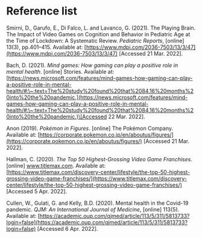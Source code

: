 # Reference list

Smirni, D., Garufo, E., Di Falco, L. and Lavanco, G. (2021). The Playing Brain. The Impact of Video Games on Cognition and Behavior in Pediatric Age at the Time of Lockdown: A Systematic Review. _Pediatric Reports_, \[online] 13(3), pp.401–415. Available at: [https://www.mdpi.com/2036-7503/13/3/47](https://www.mdpi.com/2036-7503/13/3/47) \[Accessed 21 Mar. 2022].



Bach, D. (2021). _Mind games: How gaming can play a positive role in mental health_. \[online] Stories. Available at:[https://news.microsoft.com/features/mind-games-how-gaming-can-play-a-positive-role-in-mental-health/#:\~:text=The%20study%20found%20that%2084,16%20months%20into%20the%20pandemic.](https://news.microsoft.com/features/mind-games-how-gaming-can-play-a-positive-role-in-mental-health/#:\~:text=The%20study%20found%20that%2084,16%20months%20into%20the%20pandemic.)\[Accessed 22 Mar. 2022].

Anon (2019). _Pokémon in Figures_. \[online] The Pokémon Company. Available at: [https://corporate.pokemon.co.jp/en/aboutus/figures/](https://corporate.pokemon.co.jp/en/aboutus/figures/) \[Accessed 21 Mar. 2022].



Hallman, C. (2020). _The Top 50 Highest-Grossing Video Game Franchises_. \[online] www.titlemax.com. Available at: [https://www.titlemax.com/discovery-center/lifestyle/the-top-50-highest-grossing-video-game-franchises/](https://www.titlemax.com/discovery-center/lifestyle/the-top-50-highest-grossing-video-game-franchises/) \[Accessed 5 Apr. 2022].



Cullen, W., Gulati, G. and Kelly, B.D. (2020). Mental health in the Covid-19 pandemic. _QJM: An International Journal of Medicine_, \[online] 113(5). Available at: [https://academic.oup.com/qjmed/article/113/5/311/5813733?login=false](https://academic.oup.com/qjmed/article/113/5/311/5813733?login=false) \[Accessed 6 Apr. 2022].

